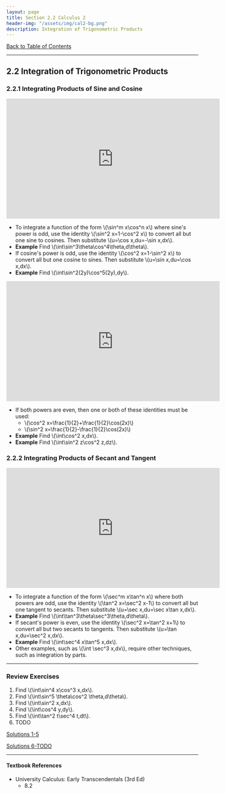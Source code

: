 ```yaml
---
layout: page
title: Section 2.2 Calculus 2
header-img: "/assets/img/cal2-bg.png"
description: Integration of Trigonometric Products
---
```


[Back to Table of Contents](../..)

---

## 2.2 Integration of Trigonometric Products

### 2.2.1 Integrating Products of Sine and Cosine

<iframe width="560" height="315" src="https://www.youtube.com/embed/ufpqBp2A9nw" frameborder="0" allowfullscreen></iframe>

- To integrate a function of the form \\(\sin^m x\cos^n x\\) where
  sine's power is odd, use the identity \\(\sin^2 x=1-\cos^2 x\\)
  to convert all but one sine to cosines. Then substitute
  \\(u=\cos x,du=-\sin x\,dx\\).
- **Example**
  Find \\(\int\sin^3\theta\cos^4\theta\,d\theta\\).
- If cosine's power is odd, use the identity \\(\cos^2 x=1-\sin^2 x\\)
  to convert all but one cosine to sines. Then substitute
  \\(u=\sin x,du=\cos x\,dx\\).
- **Example**
  Find \\(\int\sin^2(2y)\cos^5(2y)\,dy\\).

<iframe width="560" height="315" src="https://www.youtube.com/embed/qJISFSvrnbs" frameborder="0" allowfullscreen></iframe>

- If both powers are even, then one or both of these identities must be used:
    - \\(\cos^2 x=\frac{1}{2}+\frac{1}{2}\cos(2x)\\)
    - \\(\sin^2 x=\frac{1}{2}-\frac{1}{2}\cos(2x)\\)
- **Example**
  Find \\(\int\cos^2 x\,dx\\).
- **Example**
  Find \\(\int\sin^2 z\cos^2 z\,dz\\).


### 2.2.2 Integrating Products of Secant and Tangent

<iframe width="560" height="315" src="https://www.youtube.com/embed/9krN43z9n4I" frameborder="0" allowfullscreen></iframe>

- To integrate a function of the form \\(\sec^m x\tan^n x\\)
  where both powers are odd, use the identity \\(\tan^2 x=\sec^2 x-1\\)
  to convert all but one tangent to secants. Then substitute
  \\(u=\sec x,du=\sec x\tan x\,dx\\).
- **Example**
  Find \\(\int\tan^3\theta\sec^3\theta\,d\theta\\).
- If secant's power is even, use the identity \\(\sec^2 x=\tan^2 x+1\\)
  to convert all but two secants to tangents. Then substitute
  \\(u=\tan x,du=\sec^2 x\,dx\\).
- **Example**
  Find \\(\int\sec^4 x\tan^5 x\,dx\\).
- Other examples, such as \\(\int \sec^3 x\,dx\\), require other techniques,
  such as integration by parts.

---

### Review Exercises

1.  Find \\(\int\sin^4 x\cos^3 x\,dx\\).
2.  Find \\(\int\sin^5 \theta\cos^2 \theta\,d\theta\\).
3.  Find \\(\int\sin^2 x\,dx\\).
4.  Find \\(\int\cos^4 y\,dy\\).
5.  Find \\(\int\tan^2 t\sec^4 t\,dt\\).
1.  TODO

[Solutions 1-5](/resources/calculus2/solutions/2.2a.pdf)

[Solutions 6-TODO](#)

---

#### Textbook References

- University Calculus: Early Transcendentals (3rd Ed)
    - 8.2
